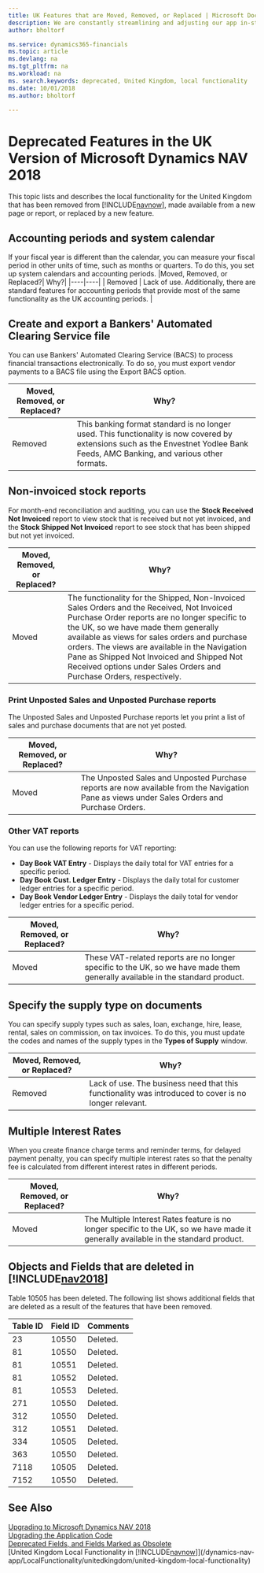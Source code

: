 ```yaml
---
title: UK Features that are Moved, Removed, or Replaced | Microsoft Docs
description: We are constantly streamlining and adjusting our app in-step with market developments. Read about the features for the UK that we have moved, removed, or replaced.
author: bholtorf

ms.service: dynamics365-financials
ms.topic: article
ms.devlang: na
ms.tgt_pltfrm: na
ms.workload: na
ms. search.keywords: deprecated, United Kingdom, local functionality
ms.date: 10/01/2018
ms.author: bholtorf

---
```


# Deprecated Features in the UK Version of Microsoft Dynamics NAV 2018
This topic lists and describes the local functionality for the United Kingdom that has been removed from [!INCLUDE[navnow](../developer/includes/navnow_md.md)], made available from a new page or report, or replaced by a new feature.

## Accounting periods and system calendar
If your fiscal year is different than the calendar, you can measure your fiscal period in other units of time, such as months or quarters. To do this, you set up system calendars and accounting periods.
|Moved, Removed, or Replaced?| Why?|
|----|----|
| Removed | Lack of use. Additionally, there are standard features for accounting periods that provide most of the same functionality as the UK accounting periods. |

## Create and export a Bankers' Automated Clearing Service file
You can use Bankers' Automated Clearing Service (BACS) to process financial transactions electronically. To do so, you must export vendor payments to a BACS file using the Export BACS option.

|Moved, Removed, or Replaced?| Why?|
|----|----|
| Removed | This banking format standard is no longer used. This functionality is now covered by extensions such as the Envestnet Yodlee Bank Feeds, AMC Banking, and various other formats. |

<!-- THIS WORK DID NOT GET DONE. EXPECT IT TO COME IN A FUTURE UPDATE
## Multiple interest rates
To let you use more than one interest rate to calculate finance charges for a specific period, you can specify multiple rates for each finance charge term.

|Moved, Removed, or Replaced?|Why?|
|----|----|
|Moved| This functionality is also available to countries such as NO, SE, FI, and IT, so we have removed the country-specific designation so that it's available to everyone.|
-->

<!-- THIS WORK DID NOT GET DONE. EXPECT IT TO COME IN A FUTURE UPDATE
## VAT Audit reports
VAT Audit reports let you generate VAT amounts for a specific period in response to an audit from a tax authority:

* **VAT Audit** - Used for VAT auditing.
* **VAT Entry Exception** - Details the differences between the calculated VAT and the changes that occur because of rounding, VAT tolerance percentage, and discounts. It also displays the difference in VAT amounts for the tax authorities.

|||
|----|----|
|Moved, Removed, or Replaced?| Why?|
|Replaced| The VAT Audit report is replaced. Now you can export data to Excel through the OData service. The VAT Entry Exception report is no longer specific to the UK. The documentation for these reports has moved to the [!INCLUDE[d365fin](../developer/includes/d365fin_md.md)] repository.|
-->

## Non-invoiced stock reports
For month-end reconciliation and auditing, you can use the **Stock Received Not Invoiced** report to view stock that is received but not yet invoiced, and the **Stock Shipped Not Invoiced** report to see stock that has been shipped but not yet invoiced.

|Moved, Removed, or Replaced?|Why?|
|----|----|
|Moved | The functionality for the Shipped, Non-Invoiced Sales Orders and the Received, Not Invoiced Purchase Order reports are no longer specific to the UK, so we have made them generally available as views for sales orders and purchase orders. The views are available in the Navigation Pane as Shipped Not Invoiced and Shipped Not Received options under Sales Orders and Purchase Orders, respectively.|

### Print Unposted Sales and Unposted Purchase reports
The Unposted Sales and Unposted Purchase reports let you print a list of sales and purchase documents that are not yet posted.  

|Moved, Removed, or Replaced?| Why?|
|----|----|
| Moved | The Unposted Sales and Unposted Purchase reports are now available from the Navigation Pane as views under Sales Orders and Purchase Orders. |

### Other VAT reports
You can use the following reports for VAT reporting:  

* **Day Book VAT Entry** - Displays the daily total for VAT entries for a specific period.
* **Day Book Cust. Ledger Entry** - Displays the daily total for customer ledger entries for a specific period.
* **Day Book Vendor Ledger Entry** - Displays the daily total for vendor ledger entries for a specific period.

|Moved, Removed, or Replaced?|Why?|
|----|----|
|Moved| These VAT-related reports are no longer specific to the UK, so we have made them generally available in the standard product.  |

## Specify the supply type on documents
You can specify supply types such as sales, loan, exchange, hire, lease, rental, sales on commission, on tax invoices. To do this, you must update the codes and names of the supply types in the **Types of Supply** window.

|Moved, Removed, or Replaced?|Why?|
|----|----|
|Removed| Lack of use. The business need that this functionality was introduced to cover is no longer relevant.  |

## Multiple Interest Rates
When you create finance charge terms and reminder terms, for delayed payment penalty, you can specify multiple interest rates so that the penalty fee is calculated from different interest rates in different periods.

|Moved, Removed, or Replaced?|Why?|
|----|----|
|Moved| The Multiple Interest Rates feature is no longer specific to the UK, so we have made it generally available in the standard product. |

## Objects and Fields that are deleted in [!INCLUDE[nav2018](../developer/includes/nav2018_md.md)]
Table 10505 has been deleted. The following list shows additional fields that are deleted as a result of the features that have been removed.  

|Table ID|Field ID|Comments|
|--------|--------|--------|
|23|10550|Deleted.|
|81|10550|Deleted.|
|81|10551|Deleted.|
|81|10552|Deleted.|
|81|10553|Deleted.|
|271|10550|Deleted.|
|312|10550|Deleted.|
|312|10551|Deleted.|
|334|10505|Deleted.|
|363|10550|Deleted.|
|7118|10505|Deleted.|
|7152|10550|Deleted.|

## See Also
[Upgrading to Microsoft Dynamics NAV 2018](upgrading-to-business-central.md)  
[Upgrading the Application Code](upgrading-the-application-code.md)  
[Deprecated Fields, and Fields Marked as Obsolete](deprecated-fields.md)  
[United Kingdom Local Functionality in [!INCLUDE[navnow](../developer/includes/navnow_md.md)]](/dynamics-nav-app/LocalFunctionality/unitedkingdom/united-kingdom-local-functionality)  
